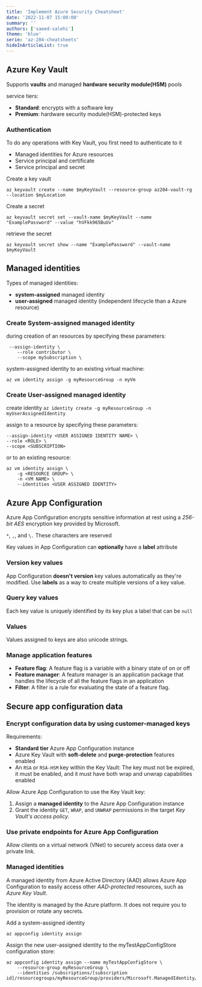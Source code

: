 ```yaml
---
title: 'Implement Azure Security Cheatsheet'
date: '2022-11-07 15:00:00'
summary: ''
authors: ['saeed-salehi']
theme: 'blue'
serie: 'az-204-cheatsheets'
hideInArticleList: true
---
```


## Azure Key Vault

Supports **vaults** and managed **hardware security module(HSM)** pools

service tiers:

- **Standard**: encrypts with a software key
- **Premium**: hardware security module(HSM)-protected keys

### Authentication

To do any operations with Key Vault, you first need to authenticate to it

- Managed identities for Azure resources
- Service principal and certificate
- Service principal and secret

Create a key vault

`az keyvault create --name $myKeyVault --resource-group az204-vault-rg --location $myLocation`

Create a secret

`az keyvault secret set --vault-name $myKeyVault --name "ExamplePassword" --value "hVFkk965BuUv"`

retrieve the secret

`az keyvault secret show --name "ExamplePassword" --vault-name $myKeyVault`

## Managed identities

Types of managed identities:

- **system-assigned** managed identity
- **user-assigned** managed identity (independent lifecycle than a Azure resource)

### Create System-assigned managed identity

during creation of an resources by specifying these parameters:

```
 --assign-identity \
    --role contributor \
    --scope mySubscription \
```

system-assigned identity to an existing virtual machine:

`az vm identity assign -g myResourceGroup -n myVm`

### Create User-assigned managed identity

create identity
`az identity create -g myResourceGroup -n myUserAssignedIdentity`

assign to a resource by specifying these parameters:

```
--assign-identity <USER ASSIGNED IDENTITY NAME> \
--role <ROLE> \
--scope <SUBSCRIPTION>
```

or to an existing resource:

```
az vm identity assign \
    -g <RESOURCE GROUP> \
    -n <VM NAME> \
    --identities <USER ASSIGNED IDENTITY>
```

## Azure App Configuration

Azure App Configuration encrypts sensitive information at rest using a _256-bit AES_ encryption key provided by Microsoft.

`*`, `,`, and `\.` These characters are reserved

Key values in App Configuration can **optionally** have a **label** attribute

### Version key values

App Configuration **doesn't version** key values automatically as they're modified. Use **labels** as a way to create multiple versions of a key value.

### Query key values

Each key value is uniquely identified by its key plus a label that can be `null`

### Values

Values assigned to keys are also unicode strings.

### Manage application features

- **Feature flag**: A feature flag is a variable with a binary state of on or off
- **Feature manager**: A feature manager is an application package that handles the lifecycle of all the feature flags in an application
- **Filter**: A filter is a rule for evaluating the state of a feature flag.

## Secure app configuration data

### Encrypt configuration data by using customer-managed keys

Requirements:

- **Standard tier** Azure App Configuration instance
- Azure Key Vault with **soft-delete** and **purge-protection** features enabled
- An `RSA` or `RSA-HSM` key within the Key Vault: The key must not be expired, it must be enabled, and it must have both wrap and unwrap capabilities enabled

Allow Azure App Configuration to use the Key Vault key:

1. Assign a **managed identity** to the Azure App Configuration instance
2. Grant the identity `GET`, `WRAP`, and `UNWRAP` permissions in the target _Key Vault's access policy_.

### Use private endpoints for Azure App Configuration

Allow clients on a virtual network (VNet) to securely access data over a private link.

### Managed identities

A managed identity from Azure Active Directory (AAD) allows Azure App Configuration to easily access other _AAD-protected_ resources, such as _Azure Key Vault_.

The identity is managed by the Azure platform. It does not require you to provision or rotate any secrets.

Add a system-assigned identity

`az appconfig identity assign`

Assign the new user-assigned identity to the myTestAppConfigStore configuration store:

```
az appconfig identity assign --name myTestAppConfigStore \
    --resource-group myResourceGroup \
    --identities /subscriptions/[subscription id]/resourcegroups/myResourceGroup/providers/Microsoft.ManagedIdentity/userAssignedIdentities/myUserAssignedIdentity
```

